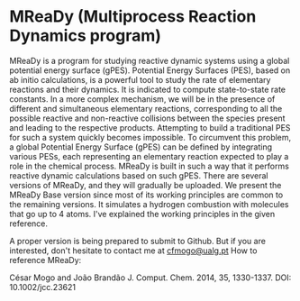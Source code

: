 # MReaDy (Multiprocess Reaction Dynamics program) 

MReaDy is a program for studying reactive dynamic systems using a global potential energy surface (gPES). 
Potential Energy Surfaces (PES), based on ab initio calculations,
is a powerful tool to study the rate of elementary reactions and their dynamics. It is indicated to compute state-to-state rate constants.
In a more complex mechanism, we will be in the presence of different and simultaneous elementary reactions,
corresponding to all the possible reactive and non-reactive collisions between the species present and leading to the respective products.
Attempting to build a traditional PES for such a system quickly becomes impossible.
To circumvent this problem, a global Potential Energy Surface (gPES) can be defined by integrating various PESs,
each representing an elementary reaction expected to play a role in the chemical process. 
MReaDy is built in such a way that it performs reactive dynamic calculations based on such gPES.
There are several versions of MReaDy, and they will gradually be uploaded.
We present the MReaDy Base version since most of its working principles are common to the remaining versions.
It simulates a hydrogen combustion with molecules that go up to 4 atoms. 
I've explained the working principles in the given reference.

A proper version is being prepared to submit to Github.
But if you are interested, don't hesitate to contact me at cfmogo@ualg.pt
How to reference MReaDy:

César Mogo and João Brandão
J. Comput. Chem. 2014, 35, 1330-1337.
DOI: 10.1002/jcc.23621
